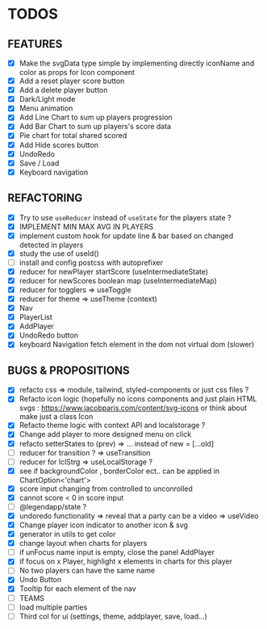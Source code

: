 # TODOS

## FEATURES

- [x] Make the svgData type simple by implementing directly iconName and color as props for Icon component
- [x] Add a reset player score button
- [x] Add a delete player button
- [x] Dark/Light mode
- [x] Menu animation
- [x] Add Line Chart to sum up players progression
- [x] Add Bar Chart to sum up players's score data
- [x] Pie chart for total shared scored
- [x] Add Hide scores button
- [x] UndoRedo
- [x] Save / Load
- [x] Keyboard navigation

## REFACTORING

- [x] Try to use `useReducer` instead of `useState` for the players state ?
- [x] IMPLEMENT MIN MAX AVG IN PLAYERS
- [x] implement custom hook for update line & bar based on changed detected in players
- [x] study the use of useId()
- [ ] install and config postcss with autoprefixer
- [x] reducer for newPlayer startScore (useIntermediateState)
- [x] reducer for newScores boolean map (useIntermediateMap)
- [x] reducer for togglers => useToggle
- [x] reducer for theme => useTheme (context)
- [x] Nav
- [x] PlayerList
- [x] AddPlayer
- [x] UndoRedo button
- [x] keyboard Navigation fetch element in the dom not virtual dom (slower)

## BUGS & PROPOSITIONS

- [x] refacto css => module, tailwind, styled-components or just css files ?
- [x] Refacto icon logic (hopefully no icons components and just plain HTML svgs : <a>https://www.jacobparis.com/content/svg-icons</a> or think about make just a class Icon
- [x] Refacto theme logic with context API and localstorage ?
- [x] Change add player to more designed menu on click
- [x] refacto setterStates to (prev) => ... instead of new = [...old]
- [ ] reducer for transition ? => useTransition
- [ ] reducer for lclStrg => useLocalStorage ?
- [x] see if backgroundColor , borderColor ect.. can be applied in ChartOption<'chart'>
- [x] score input changing from controlled to unconrolled
- [x] cannot score < 0 in score input
- [ ] @legendapp/state ?
- [x] undoredo functionality => reveal that a party can be a video => useVideo
- [x] Change player icon indicator to another icon & svg
- [x] generator in utils to get color
- [x] change layout when charts for players
- [ ] if unFocus name input is empty, close the panel AddPlayer
- [x] if focus on x Player, highlight x elements in charts for this player
- [ ] No two players can have the same name
- [x] Undo Button
- [x] Tooltip for each element of the nav
- [ ] TEAMS
- [ ] load multiple parties
- [ ] Third col for ui (settings, theme, addplayer, save, load...)
